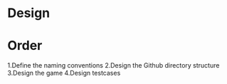 # Design

# Order
1.Define the naming conventions
2.Design the Github directory structure
3.Design the game 
4.Design testcases
